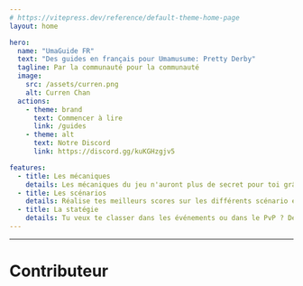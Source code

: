 ```yaml
---
# https://vitepress.dev/reference/default-theme-home-page
layout: home

hero:
  name: "UmaGuide FR"
  text: "Des guides en français pour Umamusume: Pretty Derby"
  tagline: Par la communauté pour la communauté
  image: 
    src: /assets/curren.png
    alt: Curren Chan
  actions:
    - theme: brand
      text: Commencer à lire
      link: /guides
    - theme: alt
      text: Notre Discord
      link: https://discord.gg/kuKGHzgjv5

features:
  - title: Les mécaniques
    details: Les mécaniques du jeu n'auront plus de secret pour toi grâce à ces explications
  - title: Les scénarios
    details: Réalise tes meilleurs scores sur les différents scénario en suivant ces conseils
  - title: La statégie
    details: Tu veux te classer dans les événements ou dans le PvP ? Deviens un véritable statège 
---
```


<script setup>
import { VPTeamMembers } from 'vitepress/theme'

const members = [
  {
    avatar: 'https://www.github.com/wennidev.png',
    name: 'Wenni',
    title: 'Creator',
    links: [
      { icon: 'github', link: 'https://github.com/WenniDev' },
      { icon: 'discord', link: 'https://discordapp.com/users/263001874167365632' }
    ]
  },
]
</script>

---

# Contributeur
<CustomComponent></CustomComponent>
